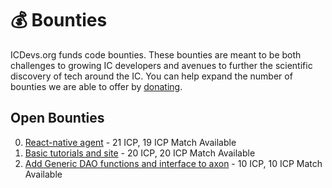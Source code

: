 # 💰 Bounties

ICDevs.org funds code bounties. These bounties are meant to be both challenges to growing IC developers and avenues to further the scientific discovery of tech around the IC. You can help expand the number of bounties we are able to offer by [donating](/donations.html).

## Open Bounties

0. [React-native agent](/bounties/2021/10/16/react-native-agent-bounty.html) - 21 ICP, 19 ICP Match Available
1. [Basic tutorials and site](/bounties/2021/10/24/2021-10-24-speed-run-the-ic-bounty.html) - 20 ICP, 20 ICP Match Available
2. [Add Generic DAO functions and interface to axon](/bounties/2021/11/01/generic-dao-fork-axon.html) - 10 ICP, 10 ICP Match Available